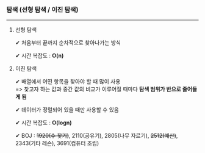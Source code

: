 ### 탐색 (선형 탐색 / 이진 탐색)           
---
     
1. 선형 탐색          

    ✔ 처음부터 끝까지 순차적으로 찾아나가는 방식   
       
    ✔ 시간 복잡도 : **O(n)**   
          

            
2. 이진 탐색            

    ✔ 배열에서 어떤 항목을 찾아야 할 때 많이 사용   
    => 찾고자 하는 값과 중간 값의 비교가 이루어질 때마다 **탐색 범위가 반으로 줄어들게 됨**   
          
    ✔ 데이터가 정렬되어 있을 때만 사용할 수 있음    
        
    ✔ 시간 복잡도 : **O(logn)**   
        
    ✔ BOJ : ~~1920(수 찾기)~~, 2110(공유기), 2805(나무 자르기), ~~2512(예산)~~, 2343(기타 레슨), 3691(컴퓨터 조립)